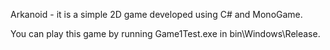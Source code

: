 Arkanoid - it is a simple 2D game developed using C# and MonoGame. 

You can play this game by running Game1Test.exe in bin\Windows\Release. 

